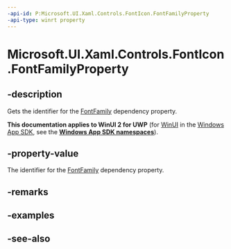 ```yaml
---
-api-id: P:Microsoft.UI.Xaml.Controls.FontIcon.FontFamilyProperty
-api-type: winrt property
---
```


<!-- Property syntax
public Windows.UI.Xaml.DependencyProperty FontFamilyProperty { get; }
-->

# Microsoft.UI.Xaml.Controls.FontIcon.FontFamilyProperty

## -description
Gets the identifier for the [FontFamily](fonticon_fontfamily.md) dependency property.

**This documentation applies to WinUI 2 for UWP** (for [WinUI](/windows/apps/winui/winui3/) in the [Windows App SDK](/windows/apps/windows-app-sdk/), see the **[Windows App SDK namespaces](/windows/windows-app-sdk/api/winrt/)**).

## -property-value
The identifier for the [FontFamily](fonticon_fontfamily.md) dependency property.

## -remarks

## -examples

## -see-also
